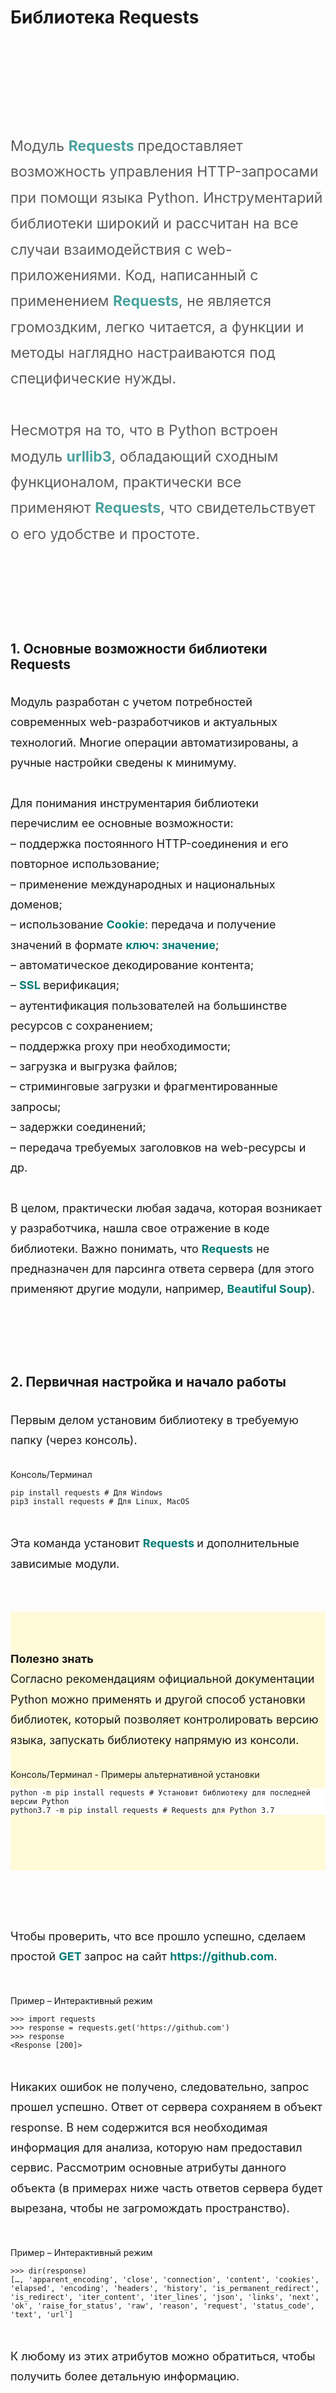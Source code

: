 # Библиотека Requests

<div id="rec290234722" class="r t-rec t-rec_pt_150 t-rec_pb_30 r_showed r_anim" style="padding-top:150px;padding-bottom:30px; " data-record-type="127"><!-- T119 --><div class="t119"><div class="t-container "> <div class="t-col t-col_8 t-prefix_2"><div class="t119__preface t-descr" style="font-size:23px;line-height:1.8;font-weight:400;opacity:0.70;" field="text">Модуль <strong><span data-redactor-tag="span" style="color: rgb(0, 124, 119);">Requests </span></strong>предоставляет возможность управления HTTP-запросами при помощи языка Python. Инструментарий библиотеки широкий и рассчитан на все случаи взаимодействия с web-приложениями. Код, написанный с применением <strong><span data-redactor-tag="span" style="color: rgb(0, 124, 119);">Requests</span></strong>, не является громоздким, легко читается, а функции и методы наглядно настраиваются под специфические нужды. <br> <br>Несмотря на то, что в Python встроен модуль <strong><span data-redactor-tag="span" style="color: rgb(0, 124, 119);">urllib3</span></strong>, обладающий сходным функционалом, практически все применяют <strong><span data-redactor-tag="span" style="color: rgb(0, 124, 119);">Requests</span></strong>, что свидетельствует о его удобстве и простоте. <br></div></div></div></div></div><div id="rec290234723" class="r t-rec t-rec_pt_90 t-rec_pb_15 r_anim r_showed" style="padding-top:90px;padding-bottom:15px; " data-record-type="128"><!-- T120 --><div class="t120"> <div class="t-container t-align_left"> <div class="t-col t-col_8 t-prefix_2"> <h2 class="t120__title t-heading t-heading_sm" field="title" style="">1. Основные возможности библиотеки Requests <br></h2> </div> </div></div></div><div id="rec290234724" class="r t-rec t-rec_pt_0 t-rec_pb_0 r_anim r_showed" style="padding-top:0px;padding-bottom:0px; " data-record-type="106"><!-- T004 --><div class="t004"><div class="t-container "> <div class="t-col t-col_8 t-prefix_2"><div field="text" class="t-text t-text_md " style="font-size:18px;line-height:1.8;font-weight:400;">Модуль разработан с учетом потребностей современных web-разработчиков и актуальных технологий. Многие операции автоматизированы, а ручные настройки сведены к минимуму. <br> <br>Для понимания инструментария библиотеки перечислим ее основные возможности: <br> – поддержка постоянного HTTP-соединения и его повторное использование; <br> – применение международных и национальных доменов; <br> – использование <strong><span data-redactor-tag="span" style="color: rgb(0, 124, 119);">Cookie</span></strong>: передача и получение значений в формате <strong><span data-redactor-tag="span" style="color: rgb(0, 124, 119);">ключ: значение</span></strong>; <br> – автоматическое декодирование контента; <br> – <strong><span data-redactor-tag="span" style="color: rgb(0, 124, 119);">SSL </span></strong>верификация; <br> – аутентификация пользователей на большинстве ресурсов с сохранением; <br> – поддержка proxy при необходимости; <br> – загрузка и выгрузка файлов; <br> – стриминговые загрузки и фрагментированные запросы; <br> – задержки соединений; <br> – передача требуемых заголовков на web-ресурсы и др. <br> <br>В целом, практически любая задача, которая возникает у разработчика, нашла свое отражение в коде библиотеки. Важно понимать, что <strong><span data-redactor-tag="span" style="color: rgb(0, 124, 119);">Requests</span></strong> не предназначен для парсинга ответа сервера (для этого применяют другие модули, например, <strong><span data-redactor-tag="span" style="color: rgb(0, 124, 119);">Beautiful Soup</span></strong>). <br></div></div></div></div></div><div id="rec290234725" class="r t-rec t-rec_pt_90 t-rec_pb_15 r_anim r_showed" style="padding-top:90px;padding-bottom:15px; " data-record-type="128"><!-- T120 --><div class="t120"> <div class="t-container t-align_left"> <div class="t-col t-col_8 t-prefix_2"> <h2 class="t120__title t-heading t-heading_sm" field="title" style="">2. Первичная настройка и начало работы <br></h2> </div> </div></div></div><div id="rec290234726" class="r t-rec t-rec_pt_0 t-rec_pb_0 r_anim r_showed" style="padding-top:0px;padding-bottom:0px; " data-record-type="106"><!-- T004 --><div class="t004"><div class="t-container "> <div class="t-col t-col_8 t-prefix_2"><div field="text" class="t-text t-text_md " style="font-size:18px;line-height:1.8;font-weight:400;"><strong></strong>Первым делом установим библиотеку в требуемую папку (через консоль). <br></div></div></div></div></div><div id="rec290234727" class="r t-rec t-rec_pt_30 t-rec_pb_30" style="padding-top:30px;padding-bottom:30px; " data-animationappear="off" data-record-type="285"><!-- t264 --><div class="t264"> <div class="t-container"> <div class="t-col t-col_8 t-prefix_2"> <div class="t264__title t-title t-title_xs" field="title"><div style="font-size:14px;" data-customstyle="yes">Консоль/Терминал <br></div></div> <div class="t264__wrapper t-text t-text_xs" style="border: 0px solid #f8f8f8;"><pre><code class="python hljs">pip install requests <span class="hljs-comment"># Для Windows</span>
pip3 install requests <span class="hljs-comment"># Для Linux, MacOS</span></code></pre> </div> </div> </div></div></div><div id="rec290234728" class="r t-rec t-rec_pt_0 t-rec_pb_60 r_anim r_showed" style="padding-top:0px;padding-bottom:60px; " data-record-type="106"><!-- T004 --><div class="t004"><div class="t-container "> <div class="t-col t-col_8 t-prefix_2"><div field="text" class="t-text t-text_md " style="font-size:18px;line-height:1.8;font-weight:400;">Эта команда установит <strong><span data-redactor-tag="span" style="color: rgb(0, 124, 119);">Requests </span></strong>и дополнительные зависимые модули. <br></div></div></div></div></div><div id="rec291352066" class="r t-rec t-rec_pt_60 t-rec_pb_0" style="padding-top:60px;padding-bottom:0px;background-color:#fffad8; " data-record-type="106" data-bg-color="#fffad8" data-animationappear="off"><!-- T004 --><div class="t004"><div class="t-container "> <div class="t-col t-col_8 t-prefix_2"><div field="text" class="t-text t-text_md " style="font-size:18px;line-height:1.8;font-weight:400;"><strong>Полезно знать<br></strong>Согласно рекомендациям официальной документации Python можно применять и другой способ установки библиотек, который позволяет контролировать версию языка, запускать библиотеку напрямую из консоли.</div></div></div></div></div><div id="rec290234729" class="r t-rec t-rec_pt_30 t-rec_pb_75" style="padding-top:30px;padding-bottom:75px;background-color:#fffad8; " data-animationappear="off" data-record-type="285" data-bg-color="#fffad8"><!-- t264 --><div class="t264"> <div class="t-container"> <div class="t-col t-col_8 t-prefix_2"> <div class="t264__title t-title t-title_xs" field="title"><div style="font-size:14px;" data-customstyle="yes">Консоль/Терминал - Примеры альтернативной установки <br></div></div> <div class="t264__wrapper t-text t-text_xs" style="border: 0px solid #f8f8f8;background-color: #ffffff;"><pre><code class="python hljs">python -m pip install requests <span class="hljs-comment"># Установит библиотеку для последней версии Python</span>
python3<span class="hljs-number">.7</span> -m pip install requests <span class="hljs-comment"># Requests для Python 3.7</span></code></pre> </div> </div> </div></div> </div><div id="rec290234731" class="r t-rec t-rec_pt_90 t-rec_pb_0 r_anim r_showed" style="padding-top:90px;padding-bottom:0px; " data-record-type="106"><!-- T004 --><div class="t004"><div class="t-container "> <div class="t-col t-col_8 t-prefix_2"><div field="text" class="t-text t-text_md " style="font-size:18px;line-height:1.8;font-weight:400;">Чтобы проверить, что все прошло успешно, сделаем простой <strong><span data-redactor-tag="span" style="color: rgb(0, 124, 119);">GET </span></strong>запрос на сайт <strong><span data-redactor-tag="span" style="color: rgb(0, 124, 119);">https://github.com</span></strong>. <br></div></div></div></div></div><div id="rec291423772" class="r t-rec t-rec_pt_45 t-rec_pb_30" style="padding-top:45px;padding-bottom:30px; " data-animationappear="off" data-record-type="285"><!-- t264 --><div class="t264"> <div class="t-container"> <div class="t-col t-col_8 t-prefix_2"> <div class="t264__title t-title t-title_xs" field="title"><div style="font-size:14px;" data-customstyle="yes">Пример – Интерактивный режим <br></div></div> <div class="t264__wrapper t-text t-text_xs" style="border: 0px solid #f8f8f8;"><pre><code class="python hljs"><span class="hljs-prompt">&gt;&gt;&gt; </span><span class="hljs-keyword">import</span> requests
<span class="hljs-prompt">&gt;&gt;&gt; </span>response = requests.get(<span class="hljs-string">'https://github.com'</span>)
<span class="hljs-prompt">&gt;&gt;&gt; </span>response
&lt;Response [<span class="hljs-number">200</span>]&gt;</code></pre> </div> </div> </div></div> </div><div id="rec290234733" class="r t-rec t-rec_pt_0 t-rec_pb_0 r_anim r_showed" style="padding-top:0px;padding-bottom:0px; " data-record-type="106"><!-- T004 --><div class="t004"><div class="t-container "> <div class="t-col t-col_8 t-prefix_2"><div field="text" class="t-text t-text_md " style="font-size:18px;line-height:1.8;font-weight:400;">Никаких ошибок не получено, следовательно, запрос прошел успешно. Ответ от сервера сохраняем в объект response. В нем содержится вся необходимая информация для анализа, которую нам предоставил сервис. Рассмотрим основные атрибуты данного объекта (в примерах ниже часть ответов сервера будет вырезана, чтобы не загромождать пространство). <br></div></div></div></div></div><div id="rec291424828" class="r t-rec t-rec_pt_45 t-rec_pb_30" style="padding-top:45px;padding-bottom:30px; " data-animationappear="off" data-record-type="285"><!-- t264 --><div class="t264"> <div class="t-container"> <div class="t-col t-col_8 t-prefix_2"> <div class="t264__title t-title t-title_xs" field="title"><div style="font-size:14px;" data-customstyle="yes">Пример – Интерактивный режим <br></div></div> <div class="t264__wrapper t-text t-text_xs" style="border: 0px solid #f8f8f8;"><pre><code class="python hljs"><span class="hljs-prompt">&gt;&gt;&gt; </span>dir(response)
[…, <span class="hljs-string">'apparent_encoding'</span>, <span class="hljs-string">'close'</span>, <span class="hljs-string">'connection'</span>, <span class="hljs-string">'content'</span>, <span class="hljs-string">'cookies'</span>, <span class="hljs-string">'elapsed'</span>, <span class="hljs-string">'encoding'</span>, <span class="hljs-string">'headers'</span>, <span class="hljs-string">'history'</span>, <span class="hljs-string">'is_permanent_redirect'</span>, <span class="hljs-string">'is_redirect'</span>, <span class="hljs-string">'iter_content'</span>, <span class="hljs-string">'iter_lines'</span>, <span class="hljs-string">'json'</span>, <span class="hljs-string">'links'</span>, <span class="hljs-string">'next'</span>, <span class="hljs-string">'ok'</span>, <span class="hljs-string">'raise_for_status'</span>, <span class="hljs-string">'raw'</span>, <span class="hljs-string">'reason'</span>, <span class="hljs-string">'request'</span>, <span class="hljs-string">'status_code'</span>, <span class="hljs-string">'text'</span>, <span class="hljs-string">'url'</span>]</code></pre> </div> </div> </div></div> </div><div id="rec290234735" class="r t-rec t-rec_pt_0 t-rec_pb_0 r_anim r_showed" style="padding-top:0px;padding-bottom:0px; " data-record-type="106"><!-- T004 --><div class="t004"><div class="t-container "> <div class="t-col t-col_8 t-prefix_2"><div field="text" class="t-text t-text_md " style="font-size:18px;line-height:1.8;font-weight:400;">К любому из этих атрибутов можно обратиться, чтобы получить более детальную информацию. <br></div></div></div></div></div><div id="rec291425215" class="r t-rec t-rec_pt_90 t-rec_pb_0" style="padding-top:90px;padding-bottom:0px; " data-animationappear="off" data-record-type="65"><!-- T056 --><div class="t056"> <div class="t-container t-align_left"> <div class="t-col t-col_8 t-prefix_2"> <h3 class="t056__title t-name t-name_xl" field="title" style="color:#6b6b6b;">1. Атрибут 'headers' <br></h3> </div> </div></div></div><div id="rec291425290" class="r t-rec t-rec_pt_30 t-rec_pb_30" style="padding-top:30px;padding-bottom:30px; " data-animationappear="off" data-record-type="285"><!-- t264 --><div class="t264"> <div class="t-container"> <div class="t-col t-col_8 t-prefix_2"> <div class="t264__title t-title t-title_xs" field="title"><div style="font-size:14px;" data-customstyle="yes">Пример – Интерактивный режим <br></div></div> <div class="t264__wrapper t-text t-text_xs" style="border: 0px solid #f8f8f8;"><pre><code class="python hljs"><span class="hljs-prompt">&gt;&gt;&gt; </span>response.headers
{<span class="hljs-string">'Server'</span>: <span class="hljs-string">'GitHub.com'</span>, <span class="hljs-string">'Date'</span>: <span class="hljs-string">'Fri, 05 Mar 2021 09:47:19 GMT'</span>, <span class="hljs-string">'Content-Type'</span>: <span class="hljs-string">'text/html; charset=utf-8'</span>, …}</code></pre> </div> </div> </div></div>  </div><div id="rec291425363" class="r t-rec t-rec_pt_0 t-rec_pb_0 r_anim r_showed" style="padding-top:0px;padding-bottom:0px; " data-record-type="106"><!-- T004 --><div class="t004"><div class="t-container "> <div class="t-col t-col_8 t-prefix_2"><div field="text" class="t-text t-text_md " style="font-size:18px;line-height:1.8;font-weight:400;">Свойство позволяет просмотреть заголовки ответа сервера: его тип, дату обращения, формат содержимого, кодировку и др. <br></div></div></div></div></div><div id="rec291425491" class="r t-rec t-rec_pt_90 t-rec_pb_0" style="padding-top:90px;padding-bottom:0px; " data-animationappear="off" data-record-type="65"><!-- T056 --><div class="t056"> <div class="t-container t-align_left"> <div class="t-col t-col_8 t-prefix_2"> <h3 class="t056__title t-name t-name_xl" field="title" style="color:#6b6b6b;">2. Атрибуты: 'status_code', 'ok' <br></h3> </div> </div></div></div><div id="rec291425581" class="r t-rec t-rec_pt_30 t-rec_pb_30" style="padding-top:30px;padding-bottom:30px; " data-animationappear="off" data-record-type="285"><!-- t264 --><div class="t264"> <div class="t-container"> <div class="t-col t-col_8 t-prefix_2"> <div class="t264__title t-title t-title_xs" field="title"><div style="font-size:14px;" data-customstyle="yes">Пример – Интерактивный режим <br></div></div> <div class="t264__wrapper t-text t-text_xs" style="border: 0px solid #f8f8f8;"><pre><code class="python hljs"><span class="hljs-prompt">&gt;&gt;&gt; </span>response.status_code
<span class="hljs-number">200</span>
<span class="hljs-prompt">&gt;&gt;&gt; </span>response.ok
<span class="hljs-keyword">True</span></code></pre> </div> </div> </div></div> </div><div id="rec291425629" class="r t-rec t-rec_pt_0 t-rec_pb_60 r_anim r_showed" style="padding-top:0px;padding-bottom:60px; " data-record-type="106"><!-- T004 --><div class="t004"><div class="t-container "> <div class="t-col t-col_8 t-prefix_2"><div field="text" class="t-text t-text_md " style="font-size:18px;line-height:1.8;font-weight:400;">Код статуса <span style="color: rgb(0, 124, 119);"><strong>200</strong> </span>говорит о том, что запрашиваемый сайт обнаружен, и мы от него получили успешный ответ. <br></div></div></div></div></div><div id="rec291426083" class="r t-rec t-rec_pt_75 t-rec_pb_60" style="padding-top:75px;padding-bottom:60px;background-color:#fffad8; " data-record-type="106" data-bg-color="#fffad8" data-animationappear="off"><!-- T004 --><div class="t004"><div class="t-container "> <div class="t-col t-col_8 t-prefix_2"><div field="text" class="t-text t-text_md " style="font-size:18px;line-height:1.8;font-weight:400;"><strong>Важно знать<br></strong> Коды <span style="color: rgb(0, 124, 119);"><strong>HTTP-ответов</strong> </span>показывают успешность выполнения запросов к серверу. Их группируют по <strong><span data-redactor-tag="span" style="color: rgb(0, 124, 119);">5</span></strong> классам: <br> – информационного характера (<strong><span data-redactor-tag="span" style="color: rgb(0, 124, 119);">100-199</span></strong>) – разного рода подсказки, призывы к продолжению промежуточных действий <br> – успешные (<strong><span data-redactor-tag="span" style="color: rgb(0, 124, 119);">200-299</span></strong>) – запрос обработан, ответ получен, содержимого нет, но присланы заголовки и т.п. <br> – коды перенаправления (<strong><span data-redactor-tag="span" style="color: rgb(0, 124, 119);">300-399</span></strong>) – пользователь перенаправляется по другой ссылке <br> – ошибки на стороне клиента (<strong><span data-redactor-tag="span" style="color: rgb(0, 124, 119);">400-499</span></strong>) – пользователь не авторизован, нет такой страницы, запрещен доступ и др. <br> – ошибки на сервере (<strong><span data-redactor-tag="span" style="color: rgb(0, 124, 119);">500-599</span></strong>) – сервис не доступен по каким-либо причинам, метод запроса им не поддерживается. <br></div></div></div></div></div><div id="rec291426379" class="r t-rec t-rec_pt_30 t-rec_pb_0 r_anim r_showed" style="padding-top:30px;padding-bottom:0px; " data-record-type="106"><!-- T004 --><div class="t004"><div class="t-container "> <div class="t-col t-col_8 t-prefix_2"><div field="text" class="t-text t-text_md " style="font-size:18px;line-height:1.8;font-weight:400;">Благодаря возможности проверять статус ответа, мы можем по-разному реагировать исходя из этого. Свойство <strong><span data-redactor-tag="span" style="color: rgb(0, 124, 119);">ok </span></strong>более общее. Удобно, когда нужно убедиться, что все хорошо (под этим понимаются ответы с кодами от <strong><span data-redactor-tag="span" style="color: rgb(0, 124, 119);">200</span> </strong>до <strong><span data-redactor-tag="span" style="color: rgb(0, 124, 119);">399</span></strong>). <br></div></div></div></div></div><div id="rec291427407" class="r t-rec t-rec_pt_75 t-rec_pb_0" style="padding-top:75px;padding-bottom:0px; " data-animationappear="off" data-record-type="65"><!-- T056 --><div class="t056"> <div class="t-container t-align_left"> <div class="t-col t-col_8 t-prefix_2"> <h3 class="t056__title t-name t-name_xl" field="title" style="color:#6b6b6b;">3. Атрибуты: 'url', 'request' <br></h3> </div> </div></div></div><div id="rec291427500" class="r t-rec t-rec_pt_30 t-rec_pb_30" style="padding-top:30px;padding-bottom:30px; " data-animationappear="off" data-record-type="285"><!-- t264 --><div class="t264"> <div class="t-container"> <div class="t-col t-col_8 t-prefix_2"> <div class="t264__title t-title t-title_xs" field="title"><div style="font-size:14px;" data-customstyle="yes">Пример – Интерактивный режим <br></div></div> <div class="t264__wrapper t-text t-text_xs" style="border: 0px solid #f8f8f8;"><pre><code class="python hljs"><span class="hljs-prompt">&gt;&gt;&gt; </span>response.request
&lt;PreparedRequest [GET]&gt;
<span class="hljs-prompt">&gt;&gt;&gt; </span>response.url
<span class="hljs-string">'https://github.com/'</span></code></pre> </div> </div> </div></div> </div><div id="rec291427557" class="r t-rec t-rec_pt_0 t-rec_pb_0 r_anim r_showed" style="padding-top:0px;padding-bottom:0px; " data-record-type="106"><!-- T004 --><div class="t004"><div class="t-container "> <div class="t-col t-col_8 t-prefix_2"><div field="text" class="t-text t-text_md " style="font-size:18px;line-height:1.8;font-weight:400;">Приведенные свойства предоставляют информацию о методе запроса (<strong><span data-redactor-tag="span" style="color: rgb(0, 124, 119);">GET</span></strong>, <strong><span data-redactor-tag="span" style="color: rgb(0, 124, 119);">POST </span></strong>и др.) и запрашиваемой ссылке со всеми дополнительными параметрами. <br></div></div></div></div></div><div id="rec291427607" class="r t-rec t-rec_pt_75 t-rec_pb_0" style="padding-top:75px;padding-bottom:0px; " data-animationappear="off" data-record-type="65"><!-- T056 --><div class="t056"> <div class="t-container t-align_left"> <div class="t-col t-col_8 t-prefix_2"> <h3 class="t056__title t-name t-name_xl" field="title" style="color:#6b6b6b;">4. Атрибуты: 'text', 'content', 'json' <br></h3> </div> </div></div></div><div id="rec291427718" class="r t-rec t-rec_pt_30 t-rec_pb_30" style="padding-top:30px;padding-bottom:30px; " data-animationappear="off" data-record-type="285"><!-- t264 --><div class="t264"> <div class="t-container"> <div class="t-col t-col_8 t-prefix_2"> <div class="t264__title t-title t-title_xs" field="title"><div style="font-size:14px;" data-customstyle="yes">Пример – Интерактивный режим <br></div></div> <div class="t264__wrapper t-text t-text_xs" style="border: 0px solid #f8f8f8;"><pre><code class="python hljs"><span class="hljs-prompt">&gt;&gt;&gt; </span>response.text
<span class="hljs-string">'\n\n\n\n\n&lt;!DOCTYPE html&gt;\n&lt;html lang="en"  class="html-fluid"&gt;\n  &lt;head&gt;\n	&lt;meta charset="utf-8"&gt;\n  &lt;link rel="dns-prefetch" href="https://github.githubassets.com"&gt;\n  &lt;link rel="dns-prefetch" href="https://user-images.githubusercontent.com/"&gt;…
&gt;&gt;&gt; response.content
b'</span>\n\n\n\n\n&lt;!DOCTYPE html&gt;\n&lt;html lang=<span class="hljs-string">"en"</span>  <span class="hljs-class"><span class="hljs-keyword">class</span>="<span class="hljs-title">html</span>-<span class="hljs-title">fluid</span>"&gt;\<span class="hljs-title">n</span>  &lt;<span class="hljs-title">head</span>&gt;\<span class="hljs-title">n</span>	&lt;<span class="hljs-title">meta</span> <span class="hljs-title">charset</span>="<span class="hljs-title">utf</span>-8"&gt;\<span class="hljs-title">n</span>  &lt;<span class="hljs-title">link</span> <span class="hljs-title">rel</span>="<span class="hljs-title">dns</span>-<span class="hljs-title">prefetch</span>" <span class="hljs-title">href</span>="<span class="hljs-title">https</span>:</span>//github.githubassets.com<span class="hljs-string">"&gt;\n  &lt;link rel="</span>dns-prefetch<span class="hljs-string">" href="</span>https://avatars.githubusercontent.com<span class="hljs-string">"&gt;…
&gt;&gt;&gt; response.json()
Error…</span></code></pre> </div> </div> </div></div> </div><div id="rec291427879" class="r t-rec t-rec_pt_0 t-rec_pb_0 r_anim r_showed" style="padding-top:0px;padding-bottom:0px; " data-record-type="106"><!-- T004 --><div class="t004"><div class="t-container "> <div class="t-col t-col_8 t-prefix_2"><div field="text" class="t-text t-text_md " style="font-size:18px;line-height:1.8;font-weight:400;"><strong></strong>Свойство <span style="color: rgb(0, 124, 119);"><strong>text</strong> </span>показывает тело ответа сервера в текстовом формате (актуально для html-страниц), <span style="color: rgb(0, 124, 119);"><strong>content</strong> </span>– результат в виде байтов (удобно при скачивании графической, аудио- или видеоинформации), метод <span style="color: rgb(0, 124, 119);"><strong>json()</strong> </span>приводит содержимое ответа к обычному словарю (если данные к нему приводимы, в противном случае будет ошибка, как в примере; актуально для API-запросов). <br></div></div></div></div></div><div id="rec290234738" class="r t-rec t-rec_pt_90 t-rec_pb_15 r_anim r_showed" style="padding-top:90px;padding-bottom:15px; " data-record-type="128"><!-- T120 --><div class="t120"> <div class="t-container t-align_left"> <div class="t-col t-col_8 t-prefix_2"> <h2 class="t120__title t-heading t-heading_sm" field="title" style="">3. Разные типы HTTP-запросов <br></h2> </div> </div></div></div><div id="rec290234739" class="r t-rec t-rec_pt_0 t-rec_pb_0 r_anim r_showed" style="padding-top:0px;padding-bottom:0px; " data-record-type="106"><!-- T004 --><div class="t004"><div class="t-container "> <div class="t-col t-col_8 t-prefix_2"><div field="text" class="t-text t-text_md " style="font-size:18px;line-height:1.8;font-weight:400;"><strong></strong>Для получения содержимого web-страницы используется метод <strong><span data-redactor-tag="span" style="color: rgb(0, 124, 119);">GET</span></strong>, работу которого мы показали выше. Библиотека <strong><span data-redactor-tag="span" style="color: rgb(0, 124, 119);">Requests </span></strong>позволяет обращаться к сервисам с помощью других запросов, если они разрешены на сервере. Чтобы полноценно продемонстрировать его работу, разработчики библиотеки создали специальный сайт <strong><span data-redactor-tag="span" style="color: rgb(0, 124, 119);">https://httpbin.org/</span></strong>, на котором можно их опробовать. <br></div></div></div></div></div><div id="rec291428197" class="r t-rec t-rec_pt_30 t-rec_pb_30 r_anim r_showed" style="padding-top:30px;padding-bottom:30px; " data-record-type="3"><!-- T107 --><div class="t107"> <div class="t-align_center" itemscope="" itemtype="http://schema.org/ImageObject"><meta itemprop="image" content="https://static.tildacdn.com/tild6434-3833-4830-b636-326263323865/1_4.png"><meta itemprop="caption" content="HTTP методы"> <img src="https://thumb.tildacdn.com/tild6434-3833-4830-b636-326263323865/-/format/webp/1_4.png" data-original="https://static.tildacdn.com/tild6434-3833-4830-b636-326263323865/1_4.png" class="t107__widthauto t-img loaded" imgfield="img" alt="HTTP методы"> <div class="t-container_8"><div class="t-col t-col_8 t107__title t-text" style="" field="title" itemprop="name">HTTP методы</div></div> </div> </div></div><div id="rec291429181" class="r t-rec t-rec_pt_60 t-rec_pb_0" style="padding-top:60px;padding-bottom:0px; " data-animationappear="off" data-record-type="65"><!-- T056 --><div class="t056"> <div class="t-container t-align_left"> <div class="t-col t-col_8 t-prefix_2"> <h3 class="t056__title t-name t-name_xl" field="title" style="color:#6b6b6b;">1. Метод OPTIONS <br></h3> </div> </div></div></div><div id="rec290234749" class="r t-rec t-rec_pt_0 t-rec_pb_0 r_anim r_showed" style="padding-top:0px;padding-bottom:0px; " data-record-type="106"><!-- T004 --><div class="t004"><div class="t-container "> <div class="t-col t-col_8 t-prefix_2"><div field="text" class="t-text t-text_md " style="font-size:18px;line-height:1.8;font-weight:400;">С помощью данного метода мы увидим принимаемые ресурсом или конкретным его разделом HTTP-запросы (просмотр опций включен не у всех ресурсов). <br></div></div></div></div></div><div id="rec291429270" class="r t-rec t-rec_pt_30 t-rec_pb_30" style="padding-top:30px;padding-bottom:30px; " data-animationappear="off" data-record-type="285"><!-- t264 --><div class="t264"> <div class="t-container"> <div class="t-col t-col_8 t-prefix_2"> <div class="t264__title t-title t-title_xs" field="title"><div style="font-size:14px;" data-customstyle="yes">Пример – Интерактивный режим <br></div></div> <div class="t264__wrapper t-text t-text_xs" style="border: 0px solid #f8f8f8;"><pre><code class="python hljs"><span class="hljs-prompt">&gt;&gt;&gt; </span>response = requests.options(<span class="hljs-string">'https://httpbin.org/'</span>)
<span class="hljs-prompt">&gt;&gt;&gt; </span>response.headers[<span class="hljs-string">'Access-Control-Allow-Methods'</span>]
GET, POST, PUT, DELETE, PATCH, OPTIONS</code></pre> </div> </div> </div></div> </div><div id="rec291429430" class="r t-rec t-rec_pt_0 t-rec_pb_0 r_anim r_showed" style="padding-top:0px;padding-bottom:0px; " data-record-type="106"><!-- T004 --><div class="t004"><div class="t-container "> <div class="t-col t-col_8 t-prefix_2"><div field="text" class="t-text t-text_md " style="font-size:18px;line-height:1.8;font-weight:400;">Как видим, на сайте имеется возможность протестировать практически все виды HTTP-запросов. <br></div></div></div></div></div><div id="rec291429557" class="r t-rec t-rec_pt_60 t-rec_pb_0" style="padding-top:60px;padding-bottom:0px; " data-animationappear="off" data-record-type="65"><!-- T056 --><div class="t056"> <div class="t-container t-align_left"> <div class="t-col t-col_8 t-prefix_2"> <h3 class="t056__title t-name t-name_xl" field="title" style="color:#6b6b6b;">2. Метод GET <br></h3> </div> </div></div></div><div id="rec290234751" class="r t-rec t-rec_pt_0 t-rec_pb_0 r_anim r_showed" style="padding-top:0px;padding-bottom:0px; " data-record-type="106"><!-- T004 --><div class="t004"><div class="t-container "> <div class="t-col t-col_8 t-prefix_2"><div field="text" class="t-text t-text_md " style="font-size:18px;line-height:1.8;font-weight:400;">У <strong><span data-redactor-tag="span" style="color: rgb(0, 124, 119);">GET-запросов</span></strong> могут присутствовать параметры, которыми легко управлять. Например: <strong><span data-redactor-tag="span" style="color: rgb(0, 124, 119);">https://site.ru/?text=python&amp;lang=ru</span></strong> (ищем сайты про Python на русском языке на некоем условном поисковике). Для этого есть именованный аргумент <strong><span data-redactor-tag="span" style="color: rgb(0, 124, 119);">params</span></strong>. Предположим, требуется <strong><span data-redactor-tag="span" style="color: rgb(0, 124, 119);">11 </span></strong>страница в категории автомобили. <br></div></div></div></div></div><div id="rec291429687" class="r t-rec t-rec_pt_30 t-rec_pb_30" style="padding-top:30px;padding-bottom:30px; " data-animationappear="off" data-record-type="285"><!-- t264 --><div class="t264"> <div class="t-container"> <div class="t-col t-col_8 t-prefix_2"> <div class="t264__title t-title t-title_xs" field="title"><div style="font-size:14px;" data-customstyle="yes">Пример – Интерактивный режим <br></div></div> <div class="t264__wrapper t-text t-text_xs" style="border: 0px solid #f8f8f8;"><pre><code class="python hljs"><span class="hljs-prompt">&gt;&gt;&gt; </span>get_params = {<span class="hljs-string">'page'</span>: <span class="hljs-number">11</span>, <span class="hljs-string">'product'</span>: <span class="hljs-string">'car'</span>}
<span class="hljs-prompt">&gt;&gt;&gt; </span>response = requests.get(<span class="hljs-string">'https://httpbin.org/'</span>, params=get_params)
<span class="hljs-prompt">&gt;&gt;&gt; </span>response.url
<span class="hljs-string">'https://httpbin.org/?page=11&amp;product=car'</span></code></pre> </div> </div> </div></div></div><div id="rec291429792" class="r t-rec t-rec_pt_0 t-rec_pb_0 r_anim r_showed" style="padding-top:0px;padding-bottom:0px; " data-record-type="106"><!-- T004 --><div class="t004"><div class="t-container "> <div class="t-col t-col_8 t-prefix_2"><div field="text" class="t-text t-text_md " style="font-size:18px;line-height:1.8;font-weight:400;">Ссылка успешно сформирована и передана на сервис. <br></div></div></div></div></div><div id="rec291429891" class="r t-rec t-rec_pt_60 t-rec_pb_0" style="padding-top:60px;padding-bottom:0px; " data-animationappear="off" data-record-type="65"><!-- T056 --><div class="t056"> <div class="t-container t-align_left"> <div class="t-col t-col_8 t-prefix_2"> <h3 class="t056__title t-name t-name_xl" field="title" style="color:#6b6b6b;">3. Метод POST <br></h3> </div> </div></div></div><div id="rec291429940" class="r t-rec t-rec_pt_0 t-rec_pb_0 r_anim r_showed" style="padding-top:0px;padding-bottom:0px; " data-record-type="106"><!-- T004 --><div class="t004"><div class="t-container "> <div class="t-col t-col_8 t-prefix_2"><div field="text" class="t-text t-text_md " style="font-size:18px;line-height:1.8;font-weight:400;">Для отправки данных (например, форм) применяют метод <strong><span data-redactor-tag="span" style="color: rgb(0, 124, 119);">POST </span></strong>библиотеки <strong><span data-redactor-tag="span" style="color: rgb(0, 124, 119);">Requests</span></strong>. В аргументе <span style="color: rgb(0, 124, 119);"><strong>data</strong> </span>указываются все требуемые поля. Ответом будет <span style="color: rgb(0, 124, 119);"><strong>json-объект</strong> </span>с переданными данными, а также ряд иных сведений (заголовки, ip-адрес, ссылка). <br></div></div></div></div></div><div id="rec291430028" class="r t-rec t-rec_pt_30 t-rec_pb_30" style="padding-top:30px;padding-bottom:30px; " data-animationappear="off" data-record-type="285"><!-- t264 --><div class="t264"> <div class="t-container"> <div class="t-col t-col_8 t-prefix_2"> <div class="t264__title t-title t-title_xs" field="title"><div style="font-size:14px;" data-customstyle="yes">Пример – Интерактивный режим <br></div></div> <div class="t264__wrapper t-text t-text_xs" style="border: 0px solid #f8f8f8;"><pre><code class="python hljs"><span class="hljs-prompt">&gt;&gt;&gt; </span>post_params = {<span class="hljs-string">'user'</span>: <span class="hljs-string">'admin'</span>, <span class="hljs-string">'password'</span>: <span class="hljs-string">'admin_pass1'</span>}
<span class="hljs-prompt">&gt;&gt;&gt; </span>response = requests.post(<span class="hljs-string">'https://httpbin.org/post'</span>, data=post_params)
<span class="hljs-prompt">&gt;&gt;&gt; </span>response.json()[<span class="hljs-string">'form'</span>]
{<span class="hljs-string">'password'</span>: <span class="hljs-string">'admin_pass1'</span>, <span class="hljs-string">'user'</span>: <span class="hljs-string">'admin'</span>}</code></pre> </div> </div> </div></div> </div><div id="rec291430133" class="r t-rec t-rec_pt_60 t-rec_pb_0" style="padding-top:60px;padding-bottom:0px; " data-animationappear="off" data-record-type="65"><!-- T056 --><div class="t056"> <div class="t-container t-align_left"> <div class="t-col t-col_8 t-prefix_2"> <h3 class="t056__title t-name t-name_xl" field="title" style="color:#6b6b6b;">4. Метод HEAD <br></h3> </div> </div></div></div><div id="rec291430255" class="r t-rec t-rec_pt_0 t-rec_pb_0 r_anim r_showed" style="padding-top:0px;padding-bottom:0px; " data-record-type="106"><!-- T004 --><div class="t004"><div class="t-container "> <div class="t-col t-col_8 t-prefix_2"><div field="text" class="t-text t-text_md " style="font-size:18px;line-height:1.8;font-weight:400;">Аналогичен запросу <strong><span data-redactor-tag="span" style="color: rgb(0, 124, 119);">GET </span></strong>по своей сути, но может служить предварительным тестом ресурса, с которого планируется скачивать файл большого размера. Если заголовки получены, то все хорошо и можно приступать к загрузке. <br></div></div></div></div></div><div id="rec291430312" class="r t-rec t-rec_pt_30 t-rec_pb_30" style="padding-top:30px;padding-bottom:30px; " data-animationappear="off" data-record-type="285"><!-- t264 --><div class="t264"> <div class="t-container"> <div class="t-col t-col_8 t-prefix_2"> <div class="t264__title t-title t-title_xs" field="title"><div style="font-size:14px;" data-customstyle="yes">Пример – Интерактивный режим <br></div></div> <div class="t264__wrapper t-text t-text_xs" style="border: 0px solid #f8f8f8;"><pre><code class="python hljs"><span class="hljs-prompt">&gt;&gt;&gt; </span>response = requests.head(<span class="hljs-string">'https://httpbin.org/'</span>)
<span class="hljs-prompt">&gt;&gt;&gt; </span>response.headers
{<span class="hljs-string">'Date'</span>: <span class="hljs-string">'Sat, 06 Mar 2021 11:40:49 GMT'</span>, <span class="hljs-string">'Content-Type'</span>: <span class="hljs-string">'text/html; charset=utf-8'</span>, <span class="hljs-string">'Content-Length'</span>: <span class="hljs-string">'9593'</span>, <span class="hljs-string">'Connection'</span>: <span class="hljs-string">'keep-alive'</span>, <span class="hljs-string">'Server'</span>: <span class="hljs-string">'gunicorn/19.9.0'</span>, <span class="hljs-string">'Access-Control-Allow-Origin'</span>: <span class="hljs-string">'*'</span>, <span class="hljs-string">'Access-Control-Allow-Credentials'</span>: <span class="hljs-string">'true'</span>}</code></pre> </div> </div> </div></div> </div><div id="rec291430418" class="r t-rec t-rec_pt_60 t-rec_pb_0" style="padding-top:60px;padding-bottom:0px; " data-animationappear="off" data-record-type="65"><!-- T056 --><div class="t056"> <div class="t-container t-align_left"> <div class="t-col t-col_8 t-prefix_2"> <h3 class="t056__title t-name t-name_xl" field="title" style="color:#6b6b6b;">5. Метод PUT <br></h3> </div> </div></div></div><div id="rec291430518" class="r t-rec t-rec_pt_0 t-rec_pb_0 r_anim r_showed" style="padding-top:0px;padding-bottom:0px; " data-record-type="106"><!-- T004 --><div class="t004"><div class="t-container "> <div class="t-col t-col_8 t-prefix_2"><div field="text" class="t-text t-text_md " style="font-size:18px;line-height:1.8;font-weight:400;">Представленный метод является идемпотентным. Это значит, что повторная отправка идентичных данных никак не повлияет на работу ресурса. Если использовать метод <strong><span data-redactor-tag="span" style="color: rgb(0, 124, 119);">POST</span></strong>, то возможны ошибки. <br></div></div></div></div></div><div id="rec291430621" class="r t-rec t-rec_pt_30 t-rec_pb_30" style="padding-top:30px;padding-bottom:30px; " data-animationappear="off" data-record-type="285"><!-- t264 --><div class="t264"> <div class="t-container"> <div class="t-col t-col_8 t-prefix_2"> <div class="t264__title t-title t-title_xs" field="title"><div style="font-size:14px;" data-customstyle="yes">Пример – Интерактивный режим <br></div></div> <div class="t264__wrapper t-text t-text_xs" style="border: 0px solid #f8f8f8;"><pre><code class="python hljs"><span class="hljs-prompt">&gt;&gt;&gt; </span>put_params = {<span class="hljs-string">'user'</span>: <span class="hljs-string">'admin'</span>, <span class="hljs-string">'password'</span>: <span class="hljs-string">'admin_pass1'</span>}
<span class="hljs-prompt">&gt;&gt;&gt; </span>response = requests.put(<span class="hljs-string">'https://httpbin.org/put'</span>, data=put_params)
<span class="hljs-prompt">&gt;&gt;&gt; </span>response.status_code
<span class="hljs-number">200</span>
<span class="hljs-prompt">&gt;&gt;&gt; </span>response = requests.put(<span class="hljs-string">'https://httpbin.org/'</span>, data=put_params)
<span class="hljs-prompt">&gt;&gt;&gt; </span>response.status_code
<span class="hljs-number">405</span></code></pre> </div> </div> </div></div> </div><div id="rec291430674" class="r t-rec t-rec_pt_0 t-rec_pb_0 r_anim r_showed" style="padding-top:0px;padding-bottom:0px; " data-record-type="106"><!-- T004 --><div class="t004"><div class="t-container "> <div class="t-col t-col_8 t-prefix_2"><div field="text" class="t-text t-text_md " style="font-size:18px;line-height:1.8;font-weight:400;">В первом случае запрос отработал удачно (о чем говорит код <strong><span data-redactor-tag="span" style="color: rgb(0, 124, 119);">200</span></strong>), тогда как во втором – нет (<strong><span data-redactor-tag="span" style="color: rgb(0, 124, 119);">405 </span></strong>код – неразрешенный метод по указанному адресу). <br></div></div></div></div></div><div id="rec291430744" class="r t-rec t-rec_pt_60 t-rec_pb_0" style="padding-top:60px;padding-bottom:0px; " data-animationappear="off" data-record-type="65"><!-- T056 --><div class="t056"> <div class="t-container t-align_left"> <div class="t-col t-col_8 t-prefix_2"> <h3 class="t056__title t-name t-name_xl" field="title" style="color:#6b6b6b;">6. Метод PATCH <br></h3> </div> </div></div></div><div id="rec291430794" class="r t-rec t-rec_pt_0 t-rec_pb_0 r_anim r_showed" style="padding-top:0px;padding-bottom:0px; " data-record-type="106"><!-- T004 --><div class="t004"><div class="t-container "> <div class="t-col t-col_8 t-prefix_2"><div field="text" class="t-text t-text_md " style="font-size:18px;line-height:1.8;font-weight:400;">Предполагает частичное обновление данных на сервере. <br></div></div></div></div></div><div id="rec291430866" class="r t-rec t-rec_pt_30 t-rec_pb_30" style="padding-top:30px;padding-bottom:30px; " data-animationappear="off" data-record-type="285"><!-- t264 --><div class="t264"> <div class="t-container"> <div class="t-col t-col_8 t-prefix_2"> <div class="t264__title t-title t-title_xs" field="title"><div style="font-size:14px;" data-customstyle="yes">Пример – Интерактивный режим <br></div></div> <div class="t264__wrapper t-text t-text_xs" style="border: 0px solid #f8f8f8;"><pre><code class="python hljs"><span class="hljs-prompt">&gt;&gt;&gt; </span>patch_params = {<span class="hljs-string">'user'</span>: <span class="hljs-string">'new_admin'</span>, <span class="hljs-string">'password'</span>: <span class="hljs-string">'new_pass'</span>}
<span class="hljs-prompt">&gt;&gt;&gt; </span>response = requests.patch(<span class="hljs-string">'https://httpbin.org/patch'</span>, data=patch_params)
<span class="hljs-prompt">&gt;&gt;&gt; </span>response.status_code
<span class="hljs-number">200</span></code></pre> </div> </div> </div></div> </div><div id="rec291430908" class="r t-rec t-rec_pt_0 t-rec_pb_0 r_anim r_showed" style="padding-top:0px;padding-bottom:0px; " data-record-type="106"><!-- T004 --><div class="t004"><div class="t-container "> <div class="t-col t-col_8 t-prefix_2"><div field="text" class="t-text t-text_md " style="font-size:18px;line-height:1.8;font-weight:400;">Чаще всего применяется для изменения содержимого конфигурационных файлов (например, вы поменяли токен для доступа к API). <br></div></div></div></div></div><div id="rec291430989" class="r t-rec t-rec_pt_60 t-rec_pb_0" style="padding-top:60px;padding-bottom:0px; " data-animationappear="off" data-record-type="65"><!-- T056 --><div class="t056"> <div class="t-container t-align_left"> <div class="t-col t-col_8 t-prefix_2"> <h3 class="t056__title t-name t-name_xl" field="title" style="color:#6b6b6b;">7. Метод DELETE <br></h3> </div> </div></div></div><div id="rec291431045" class="r t-rec t-rec_pt_0 t-rec_pb_0 r_anim r_showed" style="padding-top:0px;padding-bottom:0px; " data-record-type="106"><!-- T004 --><div class="t004"><div class="t-container "> <div class="t-col t-col_8 t-prefix_2"><div field="text" class="t-text t-text_md " style="font-size:18px;line-height:1.8;font-weight:400;">Когда требуется удаление некоего ресурса. <br></div></div></div></div></div><div id="rec291431126" class="r t-rec t-rec_pt_30 t-rec_pb_60" style="padding-top:30px;padding-bottom:60px; " data-animationappear="off" data-record-type="285"><!-- t264 --><div class="t264"> <div class="t-container"> <div class="t-col t-col_8 t-prefix_2"> <div class="t264__title t-title t-title_xs" field="title"><div style="font-size:14px;" data-customstyle="yes">Пример – Интерактивный режим <br></div></div> <div class="t264__wrapper t-text t-text_xs" style="border: 0px solid #f8f8f8;"><pre><code class="python hljs"><span class="hljs-prompt">&gt;&gt;&gt; </span>del_params = {<span class="hljs-string">"name"</span>: <span class="hljs-string">"Николай"</span>, <span class="hljs-string">"job"</span>: <span class="hljs-string">"Повар"</span>}
<span class="hljs-prompt">&gt;&gt;&gt; </span>response = requests.delete(<span class="hljs-string">'https://httpbin.org/delete'</span>, data=del_params)
<span class="hljs-prompt">&gt;&gt;&gt; </span>response.json()[<span class="hljs-string">'form'</span>]
{<span class="hljs-string">'job'</span>: <span class="hljs-string">'Повар'</span>, <span class="hljs-string">'name'</span>: <span class="hljs-string">'Николай'</span>}</code></pre> </div> </div> </div></div> </div><div id="rec292167067" class="r t-rec t-rec_pt_60 t-rec_pb_0" style="padding-top:60px;padding-bottom:0px;background-color:#fffad8; " data-animationappear="off" data-record-type="65" data-bg-color="#fffad8"><div class="t403"> <div class="t403__container-table t-width_8" style="background-color: #fffad8;"> <a class="t403__link" href="/courses/python/lesson-5"> <div class="t403__tcol1"> <div class="t403__imgbox" style="height: 400px;"> <div class="t403__img t-bgimg loaded" data-original="https://static.tildacdn.com/tild3033-3061-4933-a637-363234383366/entregador-enviando-.jpg" style="background-image: url(&quot;https://thumb.tildacdn.com/tild3033-3061-4933-a637-363234383366/-/cover/760x800/center/center/-/format/webp/entregador-enviando-.jpg&quot;);" src=""></div> </div> </div> <div class="t403__tcol2" style="border-color: #fffad8;"> <div class="t403__textwrapper"> <div class="t403__title t-title t-title_xxs" style="font-size:20px;line-height:1.8;font-weight:500;">Программирование на Python. Урок 5. Модули и пакеты. Импорт.</div> <div class="t403__descr t-descr t-descr_sm" style="font-size:15px;line-height:1.8;font-weight:400;">Рассматриваем модули и пакеты из стандартной библиотеки Python и PyPI. Учимся использовать инструкции import и from..import и различать абсолютный и относительный импорт. Разбираемся с виртуальными пространствами venv. Создаем собственные модули.</div> </div> </div> </a> </div> </div></div><div id="rec290234754" class="r t-rec t-rec_pt_120 t-rec_pb_15 r_anim r_showed" style="padding-top:120px;padding-bottom:15px; " data-record-type="128"><!-- T120 --><div class="t120"> <div class="t-container t-align_left"> <div class="t-col t-col_8 t-prefix_2"> <h2 class="t120__title t-heading t-heading_sm" field="title" style="">4. Практика: скачивание файлов <br></h2> </div> </div></div></div><div id="rec290234755" class="r t-rec t-rec_pt_0 t-rec_pb_0 r_anim r_showed" style="padding-top:0px;padding-bottom:0px; " data-record-type="106"><!-- T004 --><div class="t004"><div class="t-container "> <div class="t-col t-col_8 t-prefix_2"><div field="text" class="t-text t-text_md " style="font-size:18px;line-height:1.8;font-weight:400;">Предположим, перед нами стала задача скачать картинку с определенного сайта и сохранить ее к себе. Проще, конечно, это сделать руками, но когда у вас будет список из хотя бы <strong><span data-redactor-tag="span" style="color: rgb(0, 124, 119);">100</span> </strong>фотографий, проблема автоматизации будет очевидной. Продемонстрируем <strong><span data-redactor-tag="span" style="color: rgb(0, 124, 119);">2 </span></strong>способа применения библиотеки Requests для загрузки фото. <br></div></div></div></div></div><div id="rec291431769" class="r t-rec t-rec_pt_60 t-rec_pb_0" style="padding-top:60px;padding-bottom:0px; " data-animationappear="off" data-record-type="65"><!-- T056 --><div class="t056"> <div class="t-container t-align_left"> <div class="t-col t-col_8 t-prefix_2"> <h3 class="t056__title t-name t-name_xl" field="title" style="color:#6b6b6b;">Способ 1 – Единовременная загрузка изображения <br></h3> </div> </div></div></div><div id="rec291431929" class="r t-rec t-rec_pt_30 t-rec_pb_30" style="padding-top:30px;padding-bottom:30px; " data-animationappear="off" data-record-type="285"><!-- t264 --><div class="t264"> <div class="t-container"> <div class="t-col t-col_8 t-prefix_2"> <div class="t264__title t-title t-title_xs" field="title"><div style="font-size:14px;" data-customstyle="yes">Пример – IDE <br></div></div> <div class="t264__wrapper t-text t-text_xs" style="border: 0px solid #f8f8f8;"><pre><code class="python hljs"><span class="hljs-keyword">import</span> requests
 
response = requests.get(<span class="hljs-string">'https://www.hdwallpapers.in/download/colorful_glowing_shape_lines_4k_8k_hd_abstract-HD.jpg'</span>)
<span class="hljs-keyword">with</span> open(<span class="hljs-string">'img.jpg'</span>, <span class="hljs-string">'wb'</span>) <span class="hljs-keyword">as</span> picture:
    picture.write(response.content)</code></pre> </div> </div> </div></div> </div><div id="rec291432095" class="r t-rec t-rec_pt_60 t-rec_pb_60 r_anim r_showed" style="padding-top:60px;padding-bottom:60px; " data-record-type="3"><!-- T107 --><div class="t107"> <div class="t-align_center" itemscope="" itemtype="http://schema.org/ImageObject"><meta itemprop="image" content="https://static.tildacdn.com/tild3462-3730-4339-b532-646165363861/2_4.png"><meta itemprop="caption" content="Скачивание изображения с помощью библиотеки requests "> <img src="https://thumb.tildacdn.com/tild3462-3730-4339-b532-646165363861/-/format/webp/2_4.png" data-original="https://static.tildacdn.com/tild3462-3730-4339-b532-646165363861/2_4.png" class="t107__widthauto t-img loaded" imgfield="img" alt="Скачивание изображения с помощью библиотеки requests "> <div class="t-container_8"><div class="t-col t-col_8 t107__title t-text" style="" field="title" itemprop="name">Скачивание изображения с помощью библиотеки requests</div></div> </div> </div></div><div id="rec291433639" class="r t-rec t-rec_pt_0 t-rec_pb_0 r_anim r_showed" style="padding-top:0px;padding-bottom:0px; " data-record-type="106"><!-- T004 --><div class="t004"><div class="t-container "> <div class="t-col t-col_8 t-prefix_2"><div field="text" class="t-text t-text_md " style="font-size:18px;line-height:1.8;font-weight:400;">Фото специально выбрано большого размера для теста. Минус первого способа таков: если на сервере произойдет ошибка во время скачивания, то все что вы делали, потеряется. Более того, сам файл займет солидную часть в памяти (а если это фильм на 50 Гб?). Достаточно неудобно. <br></div></div></div></div></div><div id="rec291433688" class="r t-rec t-rec_pt_60 t-rec_pb_0" style="padding-top:60px;padding-bottom:0px; " data-animationappear="off" data-record-type="65"><!-- T056 --><div class="t056"> <div class="t-container t-align_left"> <div class="t-col t-col_8 t-prefix_2"> <h3 class="t056__title t-name t-name_xl" field="title" style="color:#6b6b6b;">Способ 2 – Запись файла частями <br></h3> </div> </div></div></div><div id="rec291433799" class="r t-rec t-rec_pt_30 t-rec_pb_30" style="padding-top:30px;padding-bottom:30px; " data-animationappear="off" data-record-type="285"><!-- t264 --><div class="t264"> <div class="t-container"> <div class="t-col t-col_8 t-prefix_2"> <div class="t264__title t-title t-title_xs" field="title"><div style="font-size:14px;" data-customstyle="yes">Пример – IDE <br></div></div> <div class="t264__wrapper t-text t-text_xs" style="border: 0px solid #f8f8f8;background-color: #fafafa;"><pre><code class="python hljs"><span class="hljs-keyword">import</span> requests
 
response = requests.get(<span class="hljs-string">'https://www.hdwallpapers.in/download/colorful_glowing_shape_lines_4k_8k_hd_abstract-HD.jpg'</span>,
                    	stream=<span class="hljs-keyword">True</span>)
<span class="hljs-keyword">with</span> open(<span class="hljs-string">'img.jpg'</span>, <span class="hljs-string">'wb'</span>) <span class="hljs-keyword">as</span> picture:
    <span class="hljs-keyword">for</span> chunk <span class="hljs-keyword">in</span> response.iter_content(chunk_size=<span class="hljs-number">10000</span>):
    	<span class="hljs-keyword">if</span> chunk:
        	    picture.write(chunk)
 </code></pre> </div> </div> </div></div> </div><div id="rec291433901" class="r t-rec t-rec_pt_0 t-rec_pb_60 r_anim r_showed" style="padding-top:0px;padding-bottom:60px; " data-record-type="106"><!-- T004 --><div class="t004"><div class="t-container "> <div class="t-col t-col_8 t-prefix_2"><div field="text" class="t-text t-text_md " style="font-size:18px;line-height:1.8;font-weight:400;">Во-первых, мы добавили параметр<strong> <span data-redactor-tag="span" style="color: rgb(0, 124, 119);">stream=True</span></strong> к методу <strong><span data-redactor-tag="span" style="color: rgb(0, 124, 119);">get()</span></strong> . Это гарантирует постепенную загрузку фотографии, что не позволит переполнять память. Метод <strong><span data-redactor-tag="span" style="color: rgb(0, 124, 119);">iter_content()</span> </strong>скачивает картинку частями (в нашем случае – по 10 Кб). Таким образом, мы «дописываем» изображение новыми кусками на каждой итерации, а если связь с сервером будет потеряна, то на ПК останется хотя бы часть фото. <br></div></div></div></div></div><div id="rec292172878" class="r t-rec t-rec_pt_60 t-rec_pb_0" style="padding-top:60px;padding-bottom:0px;background-color:#fffad8; " data-animationappear="off" data-record-type="65" data-bg-color="#fffad8"><!-- T056 --><div class="t056"> <div class="t-container t-align_left"> <div class="t-col t-col_8 t-prefix_2"></div> </div></div></div><div id="rec292172880" class="r t-rec t-rec_pt_15 t-rec_pb_60" style="padding-top:15px;padding-bottom:60px;background-color:#fffad8; " data-animationappear="off" data-record-type="403" data-bg-color="#fffad8"><div class="t-container t-align_left"> <div class="t-col t-col_8 t-prefix_2"> <h2 class="t120__title t-heading t-heading_sm" field="title" style="">5. Практика: авторизация на сайте <br></h2> </div> </div></div></div><div id="rec290234776" class="r t-rec t-rec_pt_30 t-rec_pb_0 r_anim r_showed" style="padding-top:30px;padding-bottom:0px; " data-record-type="106"><!-- T004 --><div class="t004"><div class="t-container "> <div class="t-col t-col_8 t-prefix_2"><div field="text" class="t-text t-text_md " style="font-size:18px;line-height:1.8;font-weight:400;">Так как на большинстве сайтов авторизация является защищенной и сложной, использовать модуль <strong><span data-redactor-tag="span" style="color: rgb(0, 124, 119);">Requests </span></strong>не всегда получится. В некоторых случаях потребуется ключ для API того или иного ресурса. <br> <br>Рассмотрим <a href="https://api.github.com"><span style="color: rgb(0, 124, 119);"><strong>https://api.github.com</strong></span></a>, который разрешает аутентификацию через токен. Его можно получить на сайте в настройках вашего персонального профиля: <br></div></div></div></div></div><div id="rec291434221" class="r t-rec t-rec_pt_30 t-rec_pb_30 r_anim r_showed" style="padding-top:30px;padding-bottom:30px; " data-record-type="3"><!-- T107 --><div class="t107"> <div class="t-align_center" itemscope="" itemtype="http://schema.org/ImageObject"><meta itemprop="image" content="https://static.tildacdn.com/tild3964-3639-4936-a361-613130616534/3_4.png"><meta itemprop="caption" content="Страница получения токена GitHub"> <img src="https://thumb.tildacdn.com/tild3964-3639-4936-a361-613130616534/-/format/webp/3_4.png" data-original="https://static.tildacdn.com/tild3964-3639-4936-a361-613130616534/3_4.png" class="t107__widthauto t-img loaded" imgfield="img" alt="Страница получения токена GitHub"> <div class="t-container_8"><div class="t-col t-col_8 t107__title t-text" style="" field="title" itemprop="name">Страница получения токена GitHub</div></div> </div> </div></div><div id="rec290234778" class="r t-rec t-rec_pt_0 t-rec_pb_0 r_anim r_showed" style="padding-top:0px;padding-bottom:0px; " data-record-type="106"><!-- T004 --><div class="t004"><div class="t-container "> <div class="t-col t-col_8 t-prefix_2"><div field="text" class="t-text t-text_md " style="font-size:18px;line-height:1.8;font-weight:400;">API может помочь в получении информации о пользователе, его репозиториях, подписчиках. Более того, не можно создавать новые файлы и репозитории, модифицировать имеющиеся. Чтобы ознакомиться со всеми возможностями, необходимо изучить документацию. <br></div></div></div></div></div><div id="rec291434491" class="r t-rec t-rec_pt_30 t-rec_pb_30" style="padding-top:30px;padding-bottom:30px; " data-animationappear="off" data-record-type="285"><!-- t264 --><div class="t264"> <div class="t-container"> <div class="t-col t-col_8 t-prefix_2"> <div class="t264__title t-title t-title_xs" field="title"><div style="font-size:14px;" data-customstyle="yes">Пример логина и токена GitHub <br></div></div> <div class="t264__wrapper t-text t-text_xs" style="border: 0px solid #f8f8f8;"><pre><code class="python hljs">Логин: smartiqa-user
Токен: <span class="hljs-number">3</span>b7cbc8bbe0c7866ccd003c1ba21add68f6ddb31</code></pre> </div> </div> </div></div> </div><div id="rec291434584" class="r t-rec t-rec_pt_30 t-rec_pb_30" style="padding-top:30px;padding-bottom:30px; " data-animationappear="off" data-record-type="285"><!-- t264 --><div class="t264"> <div class="t-container"> <div class="t-col t-col_8 t-prefix_2"> <div class="t264__title t-title t-title_xs" field="title"><div style="font-size:14px;" data-customstyle="yes">Пример – Интерактивный режим <br></div></div> <div class="t264__wrapper t-text t-text_xs" style="border: 0px solid #f8f8f8;"><pre><code class="python hljs"><span class="hljs-prompt">&gt;&gt;&gt; </span><span class="hljs-keyword">import</span> requests
<span class="hljs-prompt">&gt;&gt;&gt; </span>response = requests.get(<span class="hljs-string">'https://api.github.com/user'</span>, auth=(<span class="hljs-string">'smartiqa-user'</span>, <span class="hljs-string">'3b7cbc8bbe0c7866ccd003c1ba21add68f6ddb31'</span>))
<span class="hljs-prompt">&gt;&gt;&gt; </span>response.json()
{<span class="hljs-string">'login'</span>: <span class="hljs-string">'smartiqa-user'</span>, <span class="hljs-string">'id'</span>: <span class="hljs-number">713123083</span>, …<span class="hljs-string">'type'</span>: <span class="hljs-string">'User'</span>, <span class="hljs-string">'site_admin'</span>: <span class="hljs-keyword">False</span>, <span class="hljs-string">'name'</span>: <span class="hljs-string">'Smartiqa Programming and QA'</span>, <span class="hljs-string">'company'</span>: <span class="hljs-keyword">None</span>, <span class="hljs-string">'blog'</span>: <span class="hljs-string">''</span>, <span class="hljs-string">'location'</span>: <span class="hljs-string">'Russia'</span>}</code></pre> </div> </div> </div></div> </div><div id="rec290234780" class="r t-rec t-rec_pt_0 t-rec_pb_0 r_anim r_showed" style="padding-top:0px;padding-bottom:0px; " data-record-type="106"><!-- T004 --><div class="t004"><div class="t-container "> <div class="t-col t-col_8 t-prefix_2"><div field="text" class="t-text t-text_md " style="font-size:18px;line-height:1.8;font-weight:400;">Часть информации вырезана, для краткости. В ответе мы получим такие данные: логин, имя, данные об аккаунте, аватарке, подписчиках, правах, времени создания и т.п. <br> <br>Если обратиться по другой ссылке (например, посмотреть все репозитории пользователя), API предоставит следующие сведения: <br></div></div></div></div></div><div id="rec291434834" class="r t-rec t-rec_pt_30 t-rec_pb_30" style="padding-top:30px;padding-bottom:30px; " data-animationappear="off" data-record-type="285"><!-- t264 --><div class="t264"> <div class="t-container"> <div class="t-col t-col_8 t-prefix_2"> <div class="t264__title t-title t-title_xs" field="title"><div style="font-size:14px;" data-customstyle="yes">Пример – Интерактивный режим <br></div></div> <div class="t264__wrapper t-text t-text_xs" style="border: 0px solid #f8f8f8;"><pre><code class="python hljs"><span class="hljs-prompt">&gt;&gt;&gt; </span>response = requests.get(<span class="hljs-string">'https://api.github.com/user/repos'</span>, auth=(<span class="hljs-string">'smartiqa-user'</span>, <span class="hljs-string">'3b7cbc8bbe0c7866ccd003c1ba21add68f6ddb31'</span>))
<span class="hljs-prompt">&gt;&gt;&gt; </span>response.json()
[{<span class="hljs-string">'id'</span>: <span class="hljs-number">281217463</span>, <span class="hljs-string">'node_id'</span>: <span class="hljs-string">'MDEwOlJlcG9zaXRvcnkyODEyMTc0NjM='</span>, <span class="hljs-string">'name'</span>: <span class="hljs-string">'blog'</span>, <span class="hljs-string">'full_name'</span>: <span class="hljs-string">'smartiqaorg/blog'</span>, <span class="hljs-string">'private'</span>: <span class="hljs-keyword">True</span>, <span class="hljs-string">'owner'</span>: {<span class="hljs-string">'login'</span>: <span class="hljs-string">'smartiqaorg'</span>, <span class="hljs-string">'id'</span>: <span class="hljs-number">44243438</span>, <span class="hljs-string">'node_id'</span>: <span class="hljs-string">'MDEyOk9yZ2FuaXphdGlvbjQ0MjQzNDM4'</span>, <span class="hljs-string">'avatar_url'</span>: <span class="hljs-string">'https://avatars.githubusercontent.com/u/44243438?v=4'</span>,
...
<span class="hljs-string">'archived'</span>: <span class="hljs-keyword">False</span>, <span class="hljs-string">'disabled'</span>: <span class="hljs-keyword">False</span>, <span class="hljs-string">'open_issues_count'</span>: <span class="hljs-number">0</span>, <span class="hljs-string">'license'</span>: <span class="hljs-keyword">None</span>, <span class="hljs-string">'forks'</span>: <span class="hljs-number">0</span>, <span class="hljs-string">'open_issues'</span>: <span class="hljs-number">0</span>, <span class="hljs-string">'watchers'</span>: <span class="hljs-number">0</span>, <span class="hljs-string">'default_branch'</span>: <span class="hljs-string">'main'</span>, <span class="hljs-string">'permissions'</span>: {<span class="hljs-string">'admin'</span>: <span class="hljs-keyword">True</span>, <span class="hljs-string">'push'</span>: <span class="hljs-keyword">True</span>, <span class="hljs-string">'pull'</span>: <span class="hljs-keyword">True</span>}}]
</code></pre> </div> </div> </div></div> </div><div id="rec291434899" class="r t-rec t-rec_pt_0 t-rec_pb_60 r_anim r_showed" style="padding-top:0px;padding-bottom:60px; " data-record-type="106"><!-- T004 --><div class="t004"><div class="t-container "> <div class="t-col t-col_8 t-prefix_2"><div field="text" class="t-text t-text_md " style="font-size:18px;line-height:1.8;font-weight:400;">Ответ занимает несколько страниц (здесь приводится только часть, так как он большой по объему), если у вас имеется хотя бы <strong><span data-redactor-tag="span" style="color: rgb(0, 124, 119);">2-3</span></strong> репозитория: названия, ссылки, комментарии и исправления, обновление, структура и т.п. <br></div></div></div></div></div><div id="rec291435238" class="r t-rec t-rec_pt_90 t-rec_pb_15 r_anim r_showed" style="padding-top:90px;padding-bottom:15px; " data-record-type="128"><!-- T120 --><div class="t120"> <div class="t-container t-align_left"> <div class="t-col t-col_8 t-prefix_2"> <h2 class="t120__title t-heading t-heading_sm" field="title" style="">6. Практика: Сессии и прокси <br></h2> </div> </div></div></div><div id="rec291435423" class="r t-rec t-rec_pt_0 t-rec_pb_0 r_anim r_showed" style="padding-top:0px;padding-bottom:0px; " data-record-type="106"><!-- T004 --><div class="t004"><div class="t-container "> <div class="t-col t-col_8 t-prefix_2"><div field="text" class="t-text t-text_md " style="font-size:18px;line-height:1.8;font-weight:400;">Сайты, особенно высоконагруженные, не очень любят видеть на своих страницах роботов (если они не одобрены, для чего часто внедряют API). Те, кто сталкивался с парсингом ресурсов, могли не раз убедиться, что со временем сервисы закрывают доступ по вашему IP или на основании пересылаемых модулем <strong><span data-redactor-tag="span" style="color: rgb(0, 124, 119);">Requests </span></strong>данных. В каждом случае решение проблемы индивидуально. Однако имеются базовые приемы, снижающие вероятность блокировки работы вашего скрипта. <br> <br>Сделаем стандартный запрос на главную страницу сайта<strong><strong data-redactor-tag="strong"> </strong><a href="https://www.python.org"><span style="color: rgb(0, 124, 119);">https://www.python.org</span></a></strong>. <br></div></div></div></div></div><div id="rec291435619" class="r t-rec t-rec_pt_30 t-rec_pb_30" style="padding-top:30px;padding-bottom:30px; " data-animationappear="off" data-record-type="285"><!-- t264 --><div class="t264"> <div class="t-container"> <div class="t-col t-col_8 t-prefix_2"> <div class="t264__title t-title t-title_xs" field="title"><div style="font-size:14px;" data-customstyle="yes">Пример – Интерактивный режим <br></div></div> <div class="t264__wrapper t-text t-text_xs" style="border: 0px solid #f8f8f8;"><pre><code class="python hljs"><span class="hljs-prompt">&gt;&gt;&gt; </span><span class="hljs-keyword">import</span> requests
<span class="hljs-prompt">&gt;&gt;&gt; </span>response = requests.get(<span class="hljs-string">'https://www.python.org/'</span>)
<span class="hljs-prompt">&gt;&gt;&gt; </span>response.request.headers
{<span class="hljs-string">'User-Agent'</span>: <span class="hljs-string">'python-requests/2.25.1'</span>, <span class="hljs-string">'Accept-Encoding'</span>: <span class="hljs-string">'gzip, deflate'</span>, <span class="hljs-string">'Accept'</span>: <span class="hljs-string">'*/*'</span>, <span class="hljs-string">'Connection'</span>: <span class="hljs-string">'keep-alive'</span>}</code></pre> </div> </div> </div></div> </div><div id="rec291435711" class="r t-rec t-rec_pt_0 t-rec_pb_0 r_anim r_showed" style="padding-top:0px;padding-bottom:0px; " data-record-type="106"><!-- T004 --><div class="t004"><div class="t-container "> <div class="t-col t-col_8 t-prefix_2"><div field="text" class="t-text t-text_md " style="font-size:18px;line-height:1.8;font-weight:400;">Строка<span style="color: rgb(0, 124, 119);"><strong> response.request.headers</strong> </span>отображает отправляемые нами заголовки на сайт. В качестве юзер-агента указана библиотека <strong><span data-redactor-tag="span" style="color: rgb(0, 124, 119);">requests</span></strong>, что не очень хорошо, так как любой нормальный сервис вас сразу же забанит при частых запросах. Его стоит поменять на реальный, как у «живого» человека. <br></div></div></div></div></div><div id="rec291435785" class="r t-rec t-rec_pt_30 t-rec_pb_30" style="padding-top:30px;padding-bottom:30px; " data-animationappear="off" data-record-type="285"><!-- t264 --><div class="t264"> <div class="t-container"> <div class="t-col t-col_8 t-prefix_2"> <div class="t264__title t-title t-title_xs" field="title"><div style="font-size:14px;" data-customstyle="yes">Пример – Интерактивный режим <br></div></div> <div class="t264__wrapper t-text t-text_xs" style="border: 0px solid #f8f8f8;"><pre><code class="python hljs"><span class="hljs-prompt">&gt;&gt;&gt; </span><span class="hljs-keyword">import</span> requests
<span class="hljs-prompt">&gt;&gt;&gt; </span>user_agent = {<span class="hljs-string">'user-agent'</span>: <span class="hljs-string">'Mozilla/5.0 (Windows NT 10.0; Win64; x64) AppleWebKit/537.36 (KHTML, like Gecko) '</span>
                            <span class="hljs-string">'Chrome/89.0.4389.72 Safari/537.36'</span>}
<span class="hljs-prompt">&gt;&gt;&gt; </span>response = requests.get(<span class="hljs-string">'https://www.python.org/'</span>, headers=user_agent)
<span class="hljs-prompt">&gt;&gt;&gt; </span>response.request.headers
{<span class="hljs-string">'user-agent'</span>: <span class="hljs-string">'Mozilla/5.0 (Windows NT 10.0; Win64; x64) AppleWebKit/537.36 (KHTML, like Gecko) Chrome/89.0.4389.72 Safari/537.36'</span>, <span class="hljs-string">'Accept-Encoding'</span>: <span class="hljs-string">'gzip, deflate'</span>, <span class="hljs-string">'Accept'</span>: <span class="hljs-string">'*/*'</span>, <span class="hljs-string">'Connection'</span>: <span class="hljs-string">'keep-alive'</span>}</code></pre> </div> </div> </div></div> </div><div id="rec291435902" class="r t-rec t-rec_pt_0 t-rec_pb_0 r_anim r_showed" style="padding-top:0px;padding-bottom:0px; " data-record-type="106"><!-- T004 --><div class="t004"><div class="t-container "> <div class="t-col t-col_8 t-prefix_2"><div field="text" class="t-text t-text_md " style="font-size:18px;line-height:1.8;font-weight:400;">Как видим, сервер теперь думает, что мы вошли через браузер Chrome, например. Это не гарантирует отсутствие блокировки, но уменьшает ее шансы. <br> <br>На практике можно дополнительно пользоваться сессией и прокси-серверами: <br><ol><li>Сессии помогают сайту «запоминать» нас (со всеми параметрами), чтобы при каждом новом обращении к нему (отдельным страницам) не отправлять все заголовки заново, с нуля.</li><li>Прокси подменяют наш IP-адрес на другой, который пока что не находится в «черном списке». Следует понимать, что их использование не всегда имеет негативный оттенок. В частности, они могут ускорять маршрутизацию к ресурсам (которые находятся на другом конце планеты), обходить блокировку отдельных провайдеров или стран (когда требуется посетить ресурс, недоступный через ваш IP).</li></ol></div></div></div></div></div><div id="rec291436026" class="r t-rec t-rec_pt_0 t-rec_pb_0 r_anim r_showed" style="padding-top:0px;padding-bottom:0px; " data-record-type="3"><!-- T107 --><div class="t107"> <div class="t-align_center" itemscope="" itemtype="http://schema.org/ImageObject"><meta itemprop="image" content="https://static.tildacdn.com/tild3464-6631-4238-b038-303666343036/4_4.png"><meta itemprop="caption" content="Схема работы прокси-сервера"> <img src="https://thumb.tildacdn.com/tild3464-6631-4238-b038-303666343036/-/format/webp/4_4.png" data-original="https://static.tildacdn.com/tild3464-6631-4238-b038-303666343036/4_4.png" class="t107__widthauto t-img loaded" imgfield="img" alt="Схема работы прокси-сервера"> <div class="t-container_8"><div class="t-col t-col_8 t107__title t-text" style="" field="title" itemprop="name">Схема работы прокси-сервера</div></div> </div> </div></div><div id="rec291436861" class="r t-rec t-rec_pt_0 t-rec_pb_0 r_anim r_showed" style="padding-top:0px;padding-bottom:0px; " data-record-type="106"><!-- T004 --><div class="t004"><div class="t-container "> <div class="t-col t-col_8 t-prefix_2"><div field="text" class="t-text t-text_md " style="font-size:18px;line-height:1.8;font-weight:400;">В коде ниже ответы сервиса изменены в целях безопасности (на своем ПК вы увидите реальные значения). <br></div></div></div></div></div><div id="rec291436982" class="r t-rec t-rec_pt_30 t-rec_pb_30" style="padding-top:30px;padding-bottom:30px; " data-animationappear="off" data-record-type="285"><!-- t264 --><div class="t264"> <div class="t-container"> <div class="t-col t-col_8 t-prefix_2"> <div class="t264__title t-title t-title_xs" field="title"><div style="font-size:14px;" data-customstyle="yes">Пример – Интерактивный режим <br></div></div> <div class="t264__wrapper t-text t-text_xs" style="border: 0px solid #f8f8f8;"><pre><code class="python hljs"><span class="hljs-prompt">&gt;&gt;&gt; </span><span class="hljs-keyword">import</span> requests
<span class="hljs-prompt">&gt;&gt;&gt; </span>user_agent = {<span class="hljs-string">'user-agent'</span>: <span class="hljs-string">'Mozilla/5.0 (Windows NT 10.0; Win64; x64) AppleWebKit/537.36 (KHTML, like Gecko) '</span>
                            <span class="hljs-string">'Chrome/89.0.4389.72 Safari/537.36'</span>}
<span class="hljs-prompt">&gt;&gt;&gt; </span>proxy = {<span class="hljs-string">'http'</span>: <span class="hljs-string">'http://185.253.98.21:3128'</span>,
     	<span class="hljs-string">'https'</span>: <span class="hljs-string">'http://185.253.98.21:3128'</span>}
<span class="hljs-prompt">&gt;&gt;&gt; </span>response = requests.get(<span class="hljs-string">'https://ramziv.com/ip'</span>)
<span class="hljs-prompt">&gt;&gt;&gt; </span>response.text
<span class="hljs-number">29.174</span><span class="hljs-number">.182</span><span class="hljs-number">.126</span>
<span class="hljs-prompt">&gt;&gt;&gt; </span>session = requests.Session()
<span class="hljs-prompt">&gt;&gt;&gt; </span>session.proxies.update(proxy)
<span class="hljs-prompt">&gt;&gt;&gt; </span>session.headers.update(user_agent)
<span class="hljs-prompt">&gt;&gt;&gt; </span>response = session.get(<span class="hljs-string">'https://ramziv.com/ip'</span>)
<span class="hljs-prompt">&gt;&gt;&gt; </span>response.text
<span class="hljs-number">185.253</span><span class="hljs-number">.98</span><span class="hljs-number">.21</span>
 </code></pre> </div> </div> </div></div> <div class="t004"><div class="t-container "> <div class="t-col t-col_8 t-prefix_2"><div field="text" class="t-text t-text_md " style="font-size:18px;line-height:1.8;font-weight:400;">На странице <strong><span data-redactor-tag="span" style="color: rgb(0, 124, 119);">https://ramziv.com/ip</span> </strong>можно выяснить свой IP-адрес. В первом случае мы его не меняли (отобразился реальный), а потом с помощью сессий, прокси и заголовков мы подменили свои данные. <br></div></div></div></div></div>
